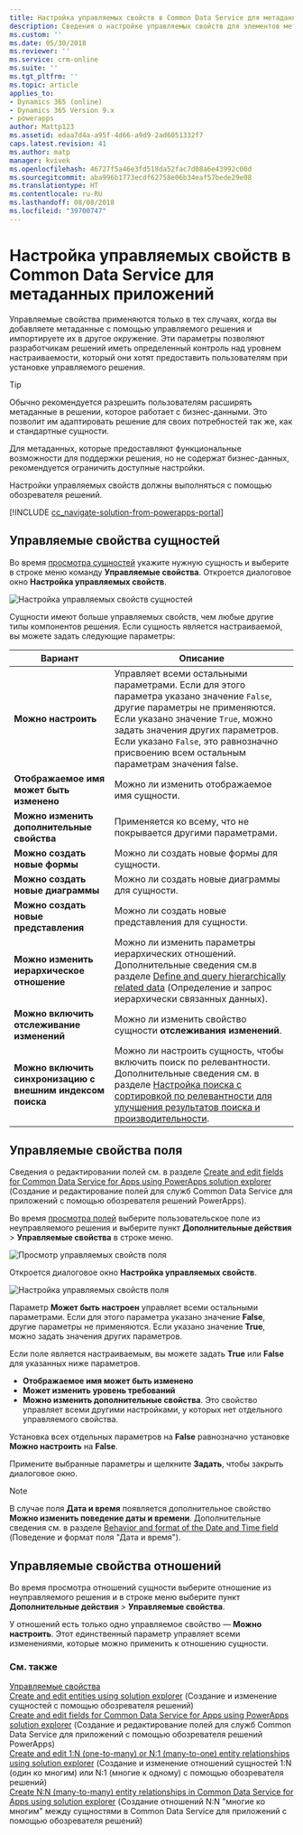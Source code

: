 ```yaml
---
title: Настройка управляемых свойств в Common Data Service для метаданных приложений | Документация Майкрософт
description: Сведения о настройке управляемых свойств для элементов метаданных в решении
ms.custom: ''
ms.date: 05/30/2018
ms.reviewer: ''
ms.service: crm-online
ms.suite: ''
ms.tgt_pltfrm: ''
ms.topic: article
applies_to:
- Dynamics 365 (online)
- Dynamics 365 Version 9.x
- powerapps
author: Mattp123
ms.assetid: edaa7d4a-a95f-4d66-a9d9-2ad6051332f7
caps.latest.revision: 41
ms.author: matp
manager: kvivek
ms.openlocfilehash: 46727f5a46e3fd518da52fac7d08a6e43992c00d
ms.sourcegitcommit: aba996b1773ecdf62758e06b34eaf57bede29e08
ms.translationtype: HT
ms.contentlocale: ru-RU
ms.lasthandoff: 08/08/2018
ms.locfileid: "39700747"
---
```

# <a name="set-managed-properties-in-common-data-service-for-apps-metadata"></a>Настройка управляемых свойств в Common Data Service для метаданных приложений 

Управляемые свойства применяются только в тех случаях, когда вы добавляете метаданные с помощью управляемого решения и импортируете их в другое окружение. Эти параметры позволяют разработчикам решений иметь определенный контроль над уровнем настраиваемости, который они хотят предоставить пользователям при установке управляемого решения. 

> [!TIP]
> Обычно рекомендуется разрешить пользователям расширять метаданные в решении, которое работает с бизнес-данными. Это позволит им адаптировать решение для своих потребностей так же, как и стандартные сущности.
>
>Для метаданных, которые предоставляют функциональные возможности для поддержки решения, но не содержат бизнес-данных, рекомендуется ограничить доступные настройки.

Настройки управляемых свойств должны выполняться с помощью обозревателя решений.

[!INCLUDE [cc_navigate-solution-from-powerapps-portal](../../includes/cc_navigate-solution-from-powerapps-portal.md)]

## <a name="entity-managed-properties"></a>Управляемые свойства сущностей

Во время [просмотра сущностей](create-edit-entities-solution-explorer.md#view-entities) укажите нужную сущность и выберите в строке меню команду **Управляемые свойства**.  Откроется диалоговое окно **Настройка управляемых свойств**.

![Настройка управляемых свойств сущностей](media/set-managed-properties.png)
  
Сущности имеют больше управляемых свойств, чем любые другие типы компонентов решения. Если сущность является настраиваемой, вы можете задать следующие параметры:  

|Вариант|Описание|
|--|--|
|**Можно настроить** |Управляет всеми остальными параметрами. Если для этого параметра указано значение `False`, другие параметры не применяются. Если указано значение `True`, можно задать значения других параметров. Если указано `False`, это равнозначно присвоению всем остальным параметрам значения false.|
|**Отображаемое имя может быть изменено**|Можно ли изменить отображаемое имя сущности.|
|**Можно изменить дополнительные свойства** |Применяется ко всему, что не покрывается другими параметрами.|
|**Можно создать новые формы**|Можно ли создать новые формы для сущности.|
|**Можно создать новые диаграммы**|Можно ли создать новые диаграммы для сущности.|
|**Можно создать новые представления** |Можно ли создать новые представления для сущности.|
|**Можно изменить иерархическое отношение**|Можно ли изменить параметры иерархических отношений. Дополнительные сведения см.в разделе [Define and query hierarchically related data](define-query-hierarchical-data.md) (Определение и запрос иерархически связанных данных).|
|**Можно включить отслеживание изменений** |Можно ли изменить свойство сущности **отслеживания изменений**.|
|**Можно включить синхронизацию с внешним индексом поиска** |Можно ли настроить сущность, чтобы включить поиск по релевантности. Дополнительные сведения см. в разделе [Настройка поиска с сортировкой по релевантности для улучшения результатов поиска и производительности](/dynamics365/customer-engagement/admin/configure-relevance-search-organization). |

## <a name="field-managed-properties"></a>Управляемые свойства поля

Сведения о редактировании полей см. в разделе [Create and edit fields for Common Data Service for Apps using PowerApps solution explorer](create-edit-field-solution-explorer.md) (Создание и редактирование полей для служб Common Data Service для приложений с помощью обозревателя решений PowerApps).

Во время [просмотра полей](create-edit-field-solution-explorer.md#view-fields) выберите пользовательское поле из неуправляемого решения и выберите пункт **Дополнительные действия** >  **Управляемые свойства** в строке меню.

![Просмотр управляемых свойств поля](media/view-field-managed-properties-solution-explorer.png)  
  
Откроется диалоговое окно **Настройка управляемых свойств**.

![Настройка управляемых свойств поля](media/set-field-managed-property.png)

Параметр **Может быть настроен** управляет всеми остальными параметрами. Если для этого параметра указано значение **False**, другие параметры не применяются. Если указано значение **True**, можно задать значения других параметров.  
  
Если поле является настраиваемым, вы можете задать **True** или **False** для указанных ниже параметров.  
  
- **Отображаемое имя может быть изменено**
- **Может изменить уровень требований** 
- **Можно изменить дополнительные свойства**. Это свойство управляет всеми другими настройками, у которых нет отдельного управляемого свойства.

Установка всех отдельных параметров на **False** равнозначно установке **Можно настроить** на **False**.  

Примените выбранные параметры и щелкните **Задать**, чтобы закрыть диалоговое окно.

> [!NOTE]
> В случае поля **Дата и время** появляется дополнительное свойство **Можно изменить поведение даты и времени**. Дополнительные сведения см. в разделе [Behavior and format of the Date and Time field](behavior-format-date-time-field.md) (Поведение и формат поля "Дата и время").

## <a name="relationship-managed-properties"></a>Управляемые свойства отношений

Во время просмотра отношений сущности выберите отношение из неуправляемого решения и в строке меню выберите пункт **Дополнительные действия** > **Управляемые свойства**.
  
У отношений есть только одно управляемое свойство — **Можно настроить**. Этот единственный параметр управляет всеми изменениями, которые можно применить к отношению сущности. 


### <a name="see-also"></a>См. также

[Управляемые свойства](solutions-overview.md#managed-properties)<br />
[Create and edit entities using solution explorer](create-edit-entities-solution-explorer.md) (Создание и изменение сущностей с помощью обозревателя решений)<br />
[Create and edit fields for Common Data Service for Apps using PowerApps solution explorer](create-edit-field-solution-explorer.md) (Создание и редактирование полей для служб Common Data Service для приложений с помощью обозревателя решений PowerApps)<br />
[Create and edit 1:N (one-to-many) or N:1 (many-to-one) entity relationships using solution explorer](create-edit-1n-relationships-solution-explorer.md) (Создание и изменение отношений сущностей 1:N (один ко многим) или N:1 (многие к одному) с помощью обозревателя решений)<br />
[Create N:N (many-to-many) entity relationships in Common Data Service for Apps using solution explorer](create-edit-nn-relationships-solution-explorer.md) (Создание отношений N:N "многие ко многим" между сущностями в Common Data Service для приложений с помощью обозревателя решений)